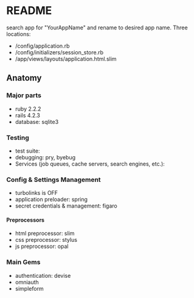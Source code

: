 # README

search app for "YourAppName" and rename to desired app name. Three locations:

* /config/application.rb
* /config/initializers/session_store.rb
* /app/views/layouts/application.html.slim


## Anatomy
### Major parts
* ruby 2.2.2
* rails 4.2.3
* database: sqlite3

### Testing
* test suite: 
* debugging: pry, byebug
* Services (job queues, cache servers, search engines, etc.):

### Config & Settings Management
* turbolinks is OFF
* application preloader: spring
* secret credentials & management: figaro

#### Preprocessors
* html preprocessor: slim
* css preprocessor: stylus
* js preprocessor: opal

### Main Gems
* authentication: devise
* omniauth
* simpleform
